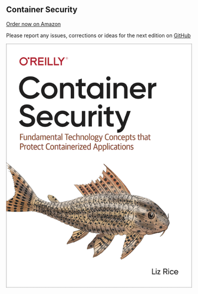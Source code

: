 ## Container Security

[Order now on Amazon](https://amzn.to/2Rj2on3)

Please report any issues, corrections or ideas for the next edition on [GitHub](https://github.com/lizrice/container-security/issues)

![Cover image](cover.png)

